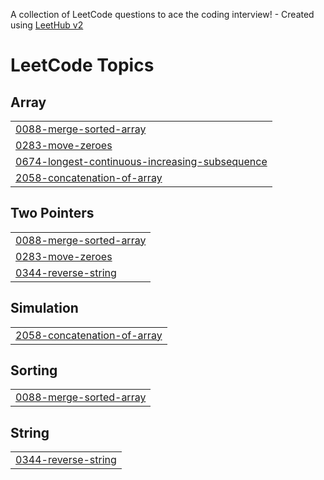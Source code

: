 A collection of LeetCode questions to ace the coding interview! - Created using [LeetHub v2](https://github.com/arunbhardwaj/LeetHub-2.0)
<!---LeetCode Topics Start-->
# LeetCode Topics
## Array
|  |
| ------- |
| [0088-merge-sorted-array](https://github.com/Chidre99/LeetCode/tree/master/0088-merge-sorted-array) |
| [0283-move-zeroes](https://github.com/Chidre99/LeetCode/tree/master/0283-move-zeroes) |
| [0674-longest-continuous-increasing-subsequence](https://github.com/Chidre99/LeetCode/tree/master/0674-longest-continuous-increasing-subsequence) |
| [2058-concatenation-of-array](https://github.com/Chidre99/LeetCode/tree/master/2058-concatenation-of-array) |
## Two Pointers
|  |
| ------- |
| [0088-merge-sorted-array](https://github.com/Chidre99/LeetCode/tree/master/0088-merge-sorted-array) |
| [0283-move-zeroes](https://github.com/Chidre99/LeetCode/tree/master/0283-move-zeroes) |
| [0344-reverse-string](https://github.com/Chidre99/LeetCode/tree/master/0344-reverse-string) |
## Simulation
|  |
| ------- |
| [2058-concatenation-of-array](https://github.com/Chidre99/LeetCode/tree/master/2058-concatenation-of-array) |
## Sorting
|  |
| ------- |
| [0088-merge-sorted-array](https://github.com/Chidre99/LeetCode/tree/master/0088-merge-sorted-array) |
## String
|  |
| ------- |
| [0344-reverse-string](https://github.com/Chidre99/LeetCode/tree/master/0344-reverse-string) |
<!---LeetCode Topics End-->